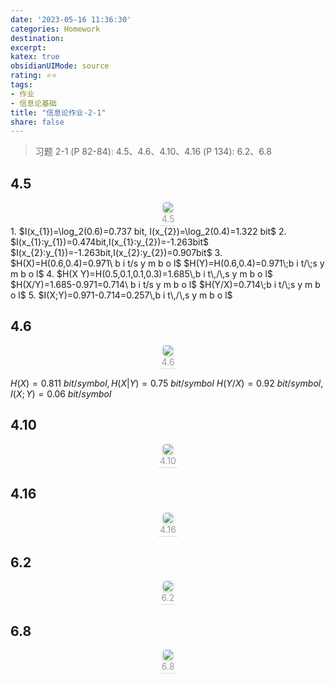 ```yaml
---
date: '2023-05-16 11:36:30'
categories: Homework 
destination: 
excerpt: 
katex: true
obsidianUIMode: source
rating: ⭐⭐
tags:  
- 作业 
- 信息论基础 
title: "信息论作业-2-1"
share: false
---
```


> 习题 2-1 (P 82-84): 4.5、4.6、4.10、4.16 
> (P 134): 6.2、6.8

## 4.5 

<center>
    <img style="border-radius: 0.3125em;
    box-shadow: 0 2px 4px 0 rgba(34,36,38,.12),0 2px 10px 0 rgba(34,36,38,.08);"
    src="https://search.pstatic.net/common?src=https://i.imgur.com/tLsYK5q.png">
    <br>
    <div style="color:orange; border-bottom: 1px solid #d9d9d9;
    display: inline-block;
    color: #999;
    padding: 2px;">4.5
    </div>
</center>
1. $I(x_{1})=\log_2(0.6)=0.737 bit, I(x_{2})=\log_2(0.4)=1.322 bit$
2. $I(x_{1}:y_{1})=0.474bit,I(x_{1}:y_{2})=-1.263bit$
    $I(x_{2}:y_{1})=-1.263bit,I(x_{2}:y_{2})=0.907bit$
3. $H(X)=H(0.6,0.4)=0.971\ b i t/s y m b o l$
    $H(Y)=H(0.6,0.4)=0.971\;b i t/\;s y m b o l$
4. $H(X Y)=H(0.5,0.1,0.1,0.3)=1.685\,b i t\,/\,s y m b o l$
	$H(X/Y)=1.685-0.971=0.714\ b i t/s y m b o l$
	$H(Y/X)=0.714\;b i t/\;s y m b o l$
5. $I(X;Y)=0.971-0.714=0.257\,b i t\,/\,s y m b o l$

## 4.6

<center>
    <img style="border-radius: 0.3125em;
    box-shadow: 0 2px 4px 0 rgba(34,36,38,.12),0 2px 10px 0 rgba(34,36,38,.08);"
    src="https://search.pstatic.net/common?src=https://i.imgur.com/VKvjxOD.png">
    <br>
    <div style="color:orange; border-bottom: 1px solid #d9d9d9;
    display: inline-block;
    color: #999;
    padding: 2px;">4.6
    </div>
</center>

$H(X)=0.811\ bit / symbol, H(X|Y)=0.75\ bit / symbol$ 
$H(Y/X)=0.92\ bit / symbol, I(X;Y)=0.06\ bit / symbol$

## 4.10

<center>
    <img style="border-radius: 0.3125em;
    box-shadow: 0 2px 4px 0 rgba(34,36,38,.12),0 2px 10px 0 rgba(34,36,38,.08);"
    src="https://search.pstatic.net/common?src=https://i.imgur.com/8GxXhCk.png">
    <br>
    <div style="color:orange; border-bottom: 1px solid #d9d9d9;
    display: inline-block;
    color: #999;
    padding: 2px;">4.10
    </div>
</center>

## 4.16
<center>
    <img style="border-radius: 0.3125em;
    box-shadow: 0 2px 4px 0 rgba(34,36,38,.12),0 2px 10px 0 rgba(34,36,38,.08);"
    src="https://search.pstatic.net/common?src=https://i.imgur.com/klBqgMX.png">
    <br>
    <div style="color:orange; border-bottom: 1px solid #d9d9d9;
    display: inline-block;
    color: #999;
    padding: 2px;">4.16
    </div>
</center>

## 6.2
<center>
    <img style="border-radius: 0.3125em;
    box-shadow: 0 2px 4px 0 rgba(34,36,38,.12),0 2px 10px 0 rgba(34,36,38,.08);"
    src="https://search.pstatic.net/common?src=https://i.imgur.com/i4bcw8b.png">
    <br>
    <div style="color:orange; border-bottom: 1px solid #d9d9d9;
    display: inline-block;
    color: #999;
    padding: 2px;">6.2
    </div>
</center>

## 6.8
<center>
    <img style="border-radius: 0.3125em;
    box-shadow: 0 2px 4px 0 rgba(34,36,38,.12),0 2px 10px 0 rgba(34,36,38,.08);"
    src="https://search.pstatic.net/common?src=https://i.imgur.com/SsSZsoi.png">
    <br>
    <div style="color:orange; border-bottom: 1px solid #d9d9d9;
    display: inline-block;
    color: #999;
    padding: 2px;">6.8
    </div>
</center>
